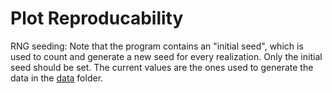 # Plot Reproducability

RNG seeding: Note that the program contains an "initial seed", which is used to count and generate a new seed for every realization. Only the initial seed should be set. The current values are the ones used to generate the data in the [data](https://github.com/aliemen/FS24-Semester-Project/tree/main/plot-reproducability/data) folder.
